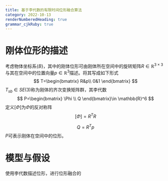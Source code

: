 ```yaml
---
title: 基于李代数的有限时间位形融合算法
category: 2022-10-13
renderNumberedHeading: true
grammar_cjkRuby: true
---
```

#  刚体位形的描述
考虑物体坐标系$\{B\}$，其中的刚体位形可由刚体所在空间中的旋转矩阵$R\in\mathbb{R}^{3\times3}$与其在空间中的位置向量$p\in\mathbb{R}^3$描述。将其写成如下形式
$$
T=\begin{bmatrix}
R&p\\
0&1
\end{bmatrix}
$$
$T_{sb}\in SE(3)$称为刚体的齐次变换矩阵群，其李代数
$$
P=\begin{bmatrix}
\Phi \\
Q
\end{bmatrix}\in \mathbb{R}^6
$$
定义$[\Phi]$为$\Phi$的反对称阵
$$[\Phi]=R^TR$$


$$
Q = R^Tp
$$
$P$可表示刚体在空间中的位形。

# 模型与假设
使用李代数描述位形，进行位形融合的